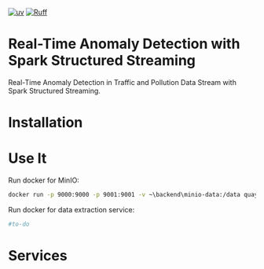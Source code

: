 [![uv](https://img.shields.io/endpoint?url=https://raw.githubusercontent.com/astral-sh/uv/main/assets/badge/v0.json)](https://github.com/astral-sh/uv)
[![Ruff](https://img.shields.io/endpoint?url=https://raw.githubusercontent.com/astral-sh/ruff/main/assets/badge/v2.json)](https://github.com/astral-sh/ruff)

# Real-Time Anomaly Detection with Spark Structured Streaming
Real-Time Anomaly Detection in Traffic and Pollution Data Stream with Spark Structured Streaming.


# Installation

# Use It

Run docker for MinIO:

```sh
docker run -p 9000:9000 -p 9001:9001 -v ~\backend\minio-data:/data quay.io/minio/minio server /data --console-address ":9001"
```

Run docker for data extraction service:

```sh
#to-do
```



# Services